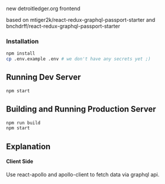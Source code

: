 new detroitledger.org frontend

based on mtiger2k/react-redux-graphql-passport-starter and bnchdrff/react-redux-graphql-passport-starter

### Installation

```bash
npm install
cp .env.example .env # we don't have any secrets yet ;)
```

## Running Dev Server

```bash
npm start
```

## Building and Running Production Server

```bash
npm run build
npm start
```

## Explanation

#### Client Side

Use react-apollo and apollo-client to fetch data via graphql api.
